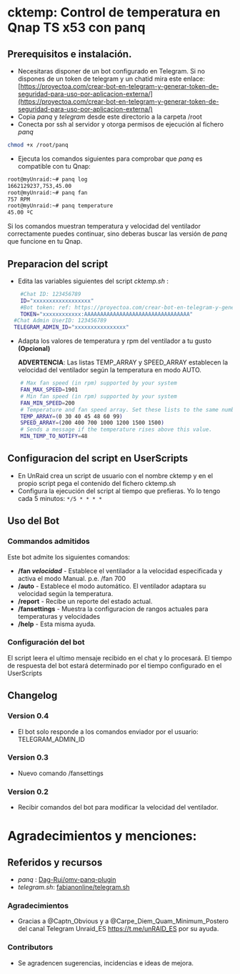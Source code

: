 # cktemp: Control de temperatura en Qnap TS x53 con panq

## Prerequisitos e instalación.

- Necesitaras disponer de un bot configurado en Telegram. Si no dispones de un token de telegram y un chatid mira este enlace: [https://proyectoa.com/crear-bot-en-telegram-y-generar-token-de-seguridad-para-uso-por-aplicacion-externa/](https://proyectoa.com/crear-bot-en-telegram-y-generar-token-de-seguridad-para-uso-por-aplicacion-externa/) 
- Copia *panq* y *telegram* desde este directorio a la carpeta /root
- Conecta por ssh al servidor y otorga permisos de ejecución al fichero *panq*

``` bash
chmod +x /root/panq
```

- Ejecuta los comandos siguientes para comprobar que *panq* es compatible con tu Qnap:

``` bash
root@myUnraid:~# panq log
1662129237,753,45.00
root@myUnraid:~# panq fan
757 RPM
root@myUnraid:~# panq temperature
45.00 ºC
```

Si los comandos muestran temperatura y velocidad del ventilador correctamente puedes continuar, sino deberas buscar las versión de *panq* que funcione en tu Qnap.

## Preparacion del script

- Edita las variables siguientes del script *cktemp.sh* :

``` bash
	#Chat ID: 123456789
	ID="xxxxxxxxxxxxxxxxxx"
	#Bot token: ref: https://proyectoa.com/crear-bot-en-telegram-y-generar-token-de-seguridad-para-uso-por-aplicacion-externa/
	TOKEN="xxxxxxxxxxxx:AAAAAAAAAAAAAAAAAAAAAAAAAAAAAAAAA"
  #Chat Admin UserID: 123456789
  TELEGRAM_ADMIN_ID="xxxxxxxxxxxxxxxx"  
```

- Adapta los valores de temperatura y rpm del ventilador a tu gusto **(Opcional)**
  
  **ADVERTENCIA**: Las listas TEMP_ARRAY y SPEED_ARRAY establecen la velocidad del ventilador según la temperatura en modo AUTO.

``` bash
    # Max fan speed (in rpm) supported by your system
    FAN_MAX_SPEED=1901
    # Min fan speed (in rpm) supported by your system
    FAN_MIN_SPEED=200
    # Temperature and fan speed array. Set these lists to the same number of elements.
    TEMP_ARRAY=(0 30 40 45 48 60 99)
    SPEED_ARRAY=(200 400 700 1000 1200 1500 1500)
    # Sends a message if the temperature rises above this value.
    MIN_TEMP_TO_NOTIFY=48

```

## Configuracion del script en UserScripts

- En UnRaid crea un script de usuario con el nombre cktemp y en el propio script pega el contenido del fichero cktemp.sh
- Configura la ejecución del script al tiempo que prefieras. Yo lo tengo cada 5 minutos: `*/5 * * * *`

## Uso del Bot

### Commandos admitidos

Este bot admite los siguientes comandos:
 
- **/fan *velocidad*** - Establece el ventilador a la velocidad especificada y activa el modo Manual.  p.e. /fan 700
- **/auto** - Establece el modo automático. El ventilador adaptara su velocidad según la temperatura.
- **/report** - Recibe un reporte del estado actual.
- **/fansettings** - Muestra la configuracion de rangos actuales para temperaturas y velocidades
- **/help** - Esta misma ayuda.

### Configuración del bot

El script leera el ultimo mensaje recibido en el chat y lo procesará. 
El tiempo de respuesta del bot estará determinado por el tiempo configurado en el UserScripts

## Changelog
### Version 0.4
* El bot solo responde a los comandos enviador por el usuario: TELEGRAM_ADMIN_ID
 
### Version 0.3
* Nuevo comando /fansettings 

### Version 0.2
* Recibir comandos del bot para modificar la velocidad del ventilador. 

# Agradecimientos y menciones:

## Referidos y recursos

- *panq* : [Dag-Rui/omv-panq-plugin](https://github.com/Dag-Rui/omv-panq-plugin/blob/main/panq-fan-service/panq)
- *telegram.sh*: [fabianonline/telegram.sh](https://github.com/fabianonline/telegram.sh/)

### Agradecimientos

* Gracias a @Captn_Obvious y a @Carpe_Diem_Quam_Minimum_Postero del canal Telegram Unraid_ES https://t.me/unRAID_ES por su ayuda.

### Contributors 

* Se agradencen sugerencias, incidencias e ideas de mejora.
